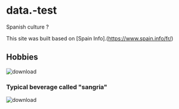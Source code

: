 # data.-test
Spanish culture ?

This site was built based on [Spain Info].(https://www.spain.info/fr/)

## Hobbies
![download](https://github.com/pabduuup/data.-test/assets/153517132/d23fa8cb-715b-485f-b23f-3f8f0f47d3eb)

### Typical beverage called "sangria"
![download](https://github.com/pabduuup/data.-test/assets/153517132/d2dda5c0-6c2a-48aa-a6d7-bafe795c5c2e)

